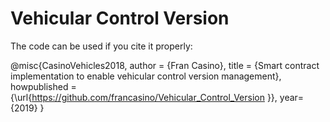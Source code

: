 
# Vehicular Control Version

The code can be used if you cite it properly:

@misc{CasinoVehicles2018, 
  author = {Fran Casino}, 
  title = {Smart contract implementation to enable vehicular control version management}, 
  howpublished = {\url{https://github.com/francasino/Vehicular_Control_Version }}, 
  year={2019} 
}
